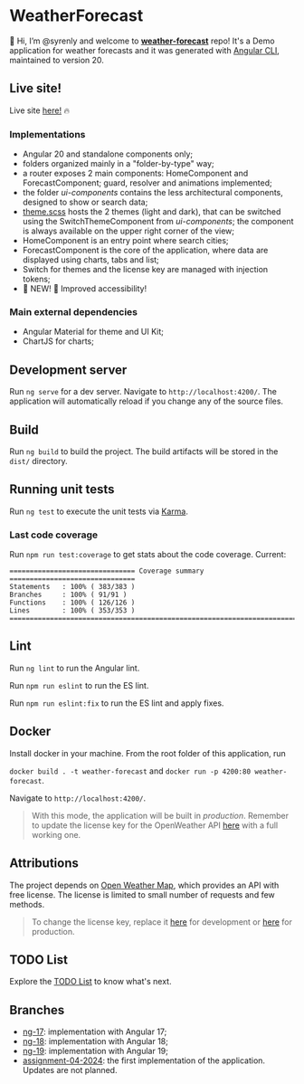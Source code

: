 # WeatherForecast

👋 Hi, I’m @syrenly and welcome to [**weather-forecast**](https://syrenly.github.io/weather-forecast/) repo! It's a Demo application for weather forecasts and it was generated with [Angular CLI](https://github.com/angular/angular-cli), maintained to version 20.

## Live site!

Live site [here!](https://syrenly.github.io/weather-forecast/) 🔥

### Implementations

- Angular 20 and standalone components only;
- folders organized mainly in a "folder-by-type" way;
- a router exposes 2 main components: HomeComponent and ForecastComponent; guard, resolver and animations implemented;
- the folder _ui-components_ contains the less architectural components, designed to show or search data;
- [theme.scss](./src/theme.scss) hosts the 2 themes (light and dark), that can be switched using the SwitchThemeComponent from _ui-components_; the component is always available on the upper right corner of the view;
- HomeComponent is an entry point where search cities;
- ForecastComponent is the core of the application, where data are displayed using charts, tabs and list;
- Switch for themes and the license key are managed with injection tokens;
- 🌟 NEW! 🌟 Improved accessibility!

### Main external dependencies

- Angular Material for theme and UI Kit;
- ChartJS for charts;

## Development server

Run `ng serve` for a dev server. Navigate to `http://localhost:4200/`. The application will automatically reload if you change any of the source files.

## Build

Run `ng build` to build the project. The build artifacts will be stored in the `dist/` directory.

## Running unit tests

Run `ng test` to execute the unit tests via [Karma](https://karma-runner.github.io).

### Last code coverage

Run `npm run test:coverage` to get stats about the code coverage. Current:

```
=============================== Coverage summary ===============================
Statements   : 100% ( 383/383 )
Branches     : 100% ( 91/91 )
Functions    : 100% ( 126/126 )
Lines        : 100% ( 353/353 )
================================================================================
```

## Lint

Run `ng lint` to run the Angular lint.

Run `npm run eslint` to run the ES lint.

Run `npm run eslint:fix` to run the ES lint and apply fixes.

## Docker

Install docker in your machine. From the root folder of this application, run

`docker build . -t weather-forecast` and `docker run -p 4200:80 weather-forecast`.

Navigate to `http://localhost:4200/`.

> With this mode, the application will be built in _production_. Remember to update the license key for the OpenWeather API [here](./src//assets/configurations/configuration.prod.json) with a full working one.

## Attributions

The project depends on [Open Weather Map](https://openweathermap.org), which provides an API with free license. The license is limited to small number of requests and few methods.

> To change the license key, replace it [here](./src/configurations/configuration.ts) for development or [here](./src/configurations/configuration.prod.ts) for production.

## TODO List

Explore the [TODO List](./TODO_LIST.md) to know what's next.

## Branches

- [ng-17](https://github.com/syrenly/weather-forecast/tree/ng-17): implementation with Angular 17;
- [ng-18](https://github.com/syrenly/weather-forecast/tree/ng-18): implementation with Angular 18;
- [ng-19](https://github.com/syrenly/weather-forecast/tree/ng-19): implementation with Angular 19;
- [assignment-04-2024](https://github.com/syrenly/weather-forecast/tree/assignment-04-2024): the first implementation of the application. Updates are not planned.
